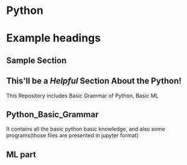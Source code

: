 # Python
# Example headings

## Sample Section

## This'll be a _Helpful_ Section About the Python!
This Repository includes Basic Grammar of Python, Basic ML 

## Python_Basic_Grammar

It contains all the basic python basic knowledge, and also some programs(those files are presented in jupyter format)


## ML part




